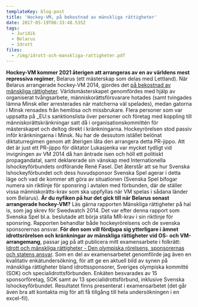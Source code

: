 ```yaml
---
templateKey: blog-post
title: 'Hockey-VM, på bekostnad av mänskliga rättigheter'
date: 2017-05-19T06:33:48.535Z
tags:
  - Juridik
  - Belarus
  - Idrott
files:
  - /img/idrott-och-manskliga-rattigheter.pdf
---
```


**Hockey-VM kommer 2021 återigen att arrangeras av en av världens mest repressiva regimer**, Belarus (ett mästerskap som delas med Lettland). När Belarus arrangerade hockey-VM 2014, gjordes det [på bekostnad av mänskliga rättigheter](http://www.swedwatch.org/sv/rapporter/manskliga-rattigheter-pa-hal). Världsmästerskapet genomfördes med hjälp av organiserat tvångsarbete, människorättsförsvarare hotades (samt tvingades lämna Minsk eller arresterades när matcherna väl spelades), medan gatorna i Minsk rensades från hemlösa och missbrukare. Flera personer som var uppsatta på \_EU:s sanktionslista över personer och företag med koppling till människorättskränkningar satt då i organisationskommittén för mästerskapet och deltog direkt i kränkningarna. Hockeyrörelsen stod passiv inför kränkningarna i Minsk. Nu har de dessutom istället belönat diktaturregimen genom att återigen låta den arrangera detta PR-jippo. Att det är just ett PR-jippo för diktator Lukasjenka var mycket tydligt vid invigningen av VM 2014 då han äntrade isen och höll ett politiskt propagandatal, samt deklarerade sin vänskap med Internationella Ishockeyförbundets ordförande René Fasel. Det återstår att se hur Svenska Ishockeyförbundet och dess huvudsponsor Svenska Spel agerar i detta läge och vad de kommer att göra av situationen (Svenska Spel bifogar numera sin riktlinje för sponsring i avtalen med förbunden, där de ställer vissa människorätts-krav som ska uppfyllas när VM spelas i sådana länder som Belarus).
**Är du nyfiken på hur det gick till när Belarus senast arrangerade hockey-VM?** Läs gärna rapporten Mänskliga rättigheter på hal is, som jag skrev för Swedwatch 2014. Det var efter denna rapport som Svenska Spel bl.a. beslutade att börja ställa MR-krav i sin riktlinje för sponsring. Rapporten behandlar både hockeyrörelsens och de svenska sponsorernas ansvar.
**För den som vill fördjupa sig ytterligare i ämnet idrottsrörelsen och kränkningar av mänskliga rättigheter vid OS- och VM-arrangemang**, passar jag på att publicera mitt examensarbete i folkrätt: [Idrott och mänskliga rättigheter - Den olympiska rörelsens, sponsorernas och statens ansvar](/img/idrott-och-manskliga-rattigheter.pdf). Som en del av examensarbetet genomförde jag även en kvalitativ enkätundersökning, för att ge en aktuell bild av synen på mänskliga rättigheter bland idrottssponsorer, Sveriges olympiska kommitté (SOK) och specialidrottsförbunden. Enkäten besvarades av 15 sponsorföretag, SOK samt av 13 specialidrottsförbund, inklusive Svenska Ishockeyförbundet. Resultatet finns presenterat i examensarbetet (det går även bra att kontakta mig för att få tillgång till hela undersökningen i en excel-fil).
